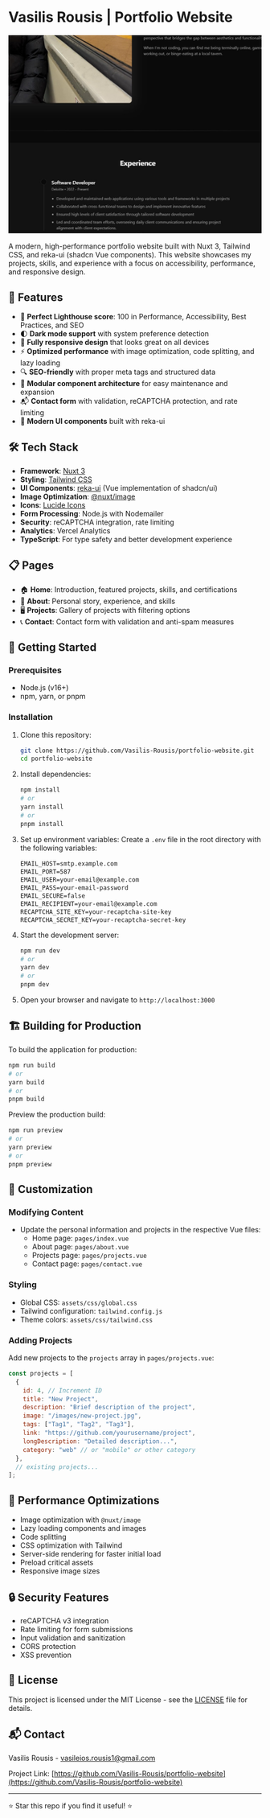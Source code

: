 # Vasilis Rousis | Portfolio Website

![Portfolio Screenshot](public/images/portfolio-website.jpg)

A modern, high-performance portfolio website built with Nuxt 3, Tailwind CSS, and reka-ui (shadcn Vue components). This website showcases my projects, skills, and experience with a focus on accessibility, performance, and responsive design.

## 🌟 Features

- 🚀 **Perfect Lighthouse score**: 100 in Performance, Accessibility, Best Practices, and SEO
- 🌓 **Dark mode support** with system preference detection
- 📱 **Fully responsive design** that looks great on all devices
- ⚡ **Optimized performance** with image optimization, code splitting, and lazy loading
- 🔍 **SEO-friendly** with proper meta tags and structured data
- 🧩 **Modular component architecture** for easy maintenance and expansion
- 📬 **Contact form** with validation, reCAPTCHA protection, and rate limiting
- 🎨 **Modern UI components** built with reka-ui

## 🛠️ Tech Stack

- **Framework**: [Nuxt 3](https://nuxt.com/)
- **Styling**: [Tailwind CSS](https://tailwindcss.com/)
- **UI Components**: [reka-ui](https://reka-ui.dev/) (Vue implementation of shadcn/ui)
- **Image Optimization**: [@nuxt/image](https://image.nuxt.com/)
- **Icons**: [Lucide Icons](https://lucide.dev/)
- **Form Processing**: Node.js with Nodemailer
- **Security**: reCAPTCHA integration, rate limiting
- **Analytics**: Vercel Analytics
- **TypeScript**: For type safety and better development experience

## 📋 Pages

- 🏠 **Home**: Introduction, featured projects, skills, and certifications
- 👤 **About**: Personal story, experience, and skills
- 🖥️ **Projects**: Gallery of projects with filtering options
- 📞 **Contact**: Contact form with validation and anti-spam measures

## 🚀 Getting Started

### Prerequisites

- Node.js (v16+)
- npm, yarn, or pnpm

### Installation

1. Clone this repository:
   ```bash
   git clone https://github.com/Vasilis-Rousis/portfolio-website.git
   cd portfolio-website
   ```

2. Install dependencies:
   ```bash
   npm install
   # or
   yarn install
   # or
   pnpm install
   ```

3. Set up environment variables:
   Create a `.env` file in the root directory with the following variables:
   ```
   EMAIL_HOST=smtp.example.com
   EMAIL_PORT=587
   EMAIL_USER=your-email@example.com
   EMAIL_PASS=your-email-password
   EMAIL_SECURE=false
   EMAIL_RECIPIENT=your-email@example.com
   RECAPTCHA_SITE_KEY=your-recaptcha-site-key
   RECAPTCHA_SECRET_KEY=your-recaptcha-secret-key
   ```

4. Start the development server:
   ```bash
   npm run dev
   # or
   yarn dev
   # or
   pnpm dev
   ```

5. Open your browser and navigate to `http://localhost:3000`

## 🏗️ Building for Production

To build the application for production:

```bash
npm run build
# or
yarn build
# or
pnpm build
```

Preview the production build:

```bash
npm run preview
# or
yarn preview
# or
pnpm preview
```

## 🔧 Customization

### Modifying Content

- Update the personal information and projects in the respective Vue files:
  - Home page: `pages/index.vue`
  - About page: `pages/about.vue`
  - Projects page: `pages/projects.vue`
  - Contact page: `pages/contact.vue`

### Styling

- Global CSS: `assets/css/global.css`
- Tailwind configuration: `tailwind.config.js`
- Theme colors: `assets/css/tailwind.css`

### Adding Projects

Add new projects to the `projects` array in `pages/projects.vue`:

```javascript
const projects = [
  {
    id: 4, // Increment ID
    title: "New Project",
    description: "Brief description of the project",
    image: "/images/new-project.jpg",
    tags: ["Tag1", "Tag2", "Tag3"],
    link: "https://github.com/yourusername/project",
    longDescription: "Detailed description...",
    category: "web" // or "mobile" or other category
  },
  // existing projects...
];
```

## 📱 Performance Optimizations

- Image optimization with `@nuxt/image`
- Lazy loading components and images
- Code splitting
- CSS optimization with Tailwind
- Server-side rendering for faster initial load
- Preload critical assets
- Responsive image sizes

## 🔒 Security Features

- reCAPTCHA v3 integration
- Rate limiting for form submissions
- Input validation and sanitization
- CORS protection
- XSS prevention

## 📄 License

This project is licensed under the MIT License - see the [LICENSE](LICENSE) file for details.

## 📬 Contact

Vasilis Rousis - [vasileios.rousis1@gmail.com](mailto:vasileios.rousis1@gmail.com)

Project Link: [https://github.com/Vasilis-Rousis/portfolio-website](https://github.com/Vasilis-Rousis/portfolio-website)

---

⭐ Star this repo if you find it useful! ⭐
